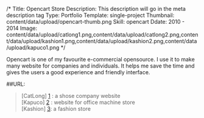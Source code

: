 /*
Title: Opencart Store
Description: This description will go in the meta description tag
Type: Portfolio
Template: single-project
Thumbnail: content/data/upload/opencart-thumb.png
Skill: opencart
Ddate: 2010 - 2014
Image: content/data/upload/catlong1.png,content/data/upload/catlong2.png,content/data/upload/kashion1.png,content/data/upload/kashion2.png,content/data/upload/kapuco1.png
*/

Opencart is one of my favourite e-commercial opensource. I use it to make many website for companies and individuals. It helps me save the time and gives the users a good experience and friendly interface.

##URL:

>[CatLong] [1] : a shose company website<br/>
>[Kapuco] [2] : website for office machine store <br/>
>[Kashion] [3]: a fashion store

[1]: http://catlong.com/        "CatLong"
[2]: http://kapuco.vn/  "Kapuco"
[3]: http://kashion.vn/    "Kashion"